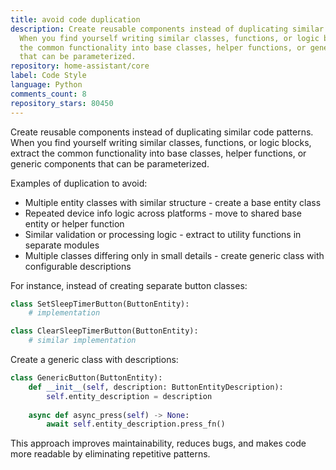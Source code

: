 ```yaml
---
title: avoid code duplication
description: Create reusable components instead of duplicating similar code patterns.
  When you find yourself writing similar classes, functions, or logic blocks, extract
  the common functionality into base classes, helper functions, or generic components
  that can be parameterized.
repository: home-assistant/core
label: Code Style
language: Python
comments_count: 8
repository_stars: 80450
---
```


Create reusable components instead of duplicating similar code patterns. When you find yourself writing similar classes, functions, or logic blocks, extract the common functionality into base classes, helper functions, or generic components that can be parameterized.

Examples of duplication to avoid:
- Multiple entity classes with similar structure - create a base entity class
- Repeated device info logic across platforms - move to shared base entity or helper function  
- Similar validation or processing logic - extract to utility functions in separate modules
- Multiple classes differing only in small details - create generic class with configurable descriptions

For instance, instead of creating separate button classes:
```python
class SetSleepTimerButton(ButtonEntity):
    # implementation

class ClearSleepTimerButton(ButtonEntity):  
    # similar implementation
```

Create a generic class with descriptions:
```python
class GenericButton(ButtonEntity):
    def __init__(self, description: ButtonEntityDescription):
        self.entity_description = description
        
    async def async_press(self) -> None:
        await self.entity_description.press_fn()
```

This approach improves maintainability, reduces bugs, and makes code more readable by eliminating repetitive patterns.